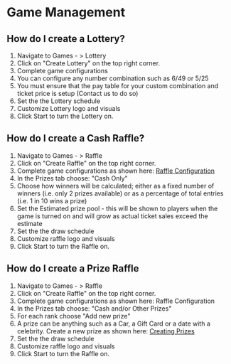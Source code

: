 <!-- TITLE: Games Use Cases -->
<!-- SUBTITLE: Most common usage flows -->

# Game Management

## How do I create a Lottery?

1. Navigate to Games - > Lottery
2. Click on "Create Lottery" on the top right corner.
3. Complete game configurations
4. You can configure any number combination such as 6/49 or 5/25
5. You must ensure that the pay table for your custom combination and ticket price is setup (Contact us to do so)
6. Set the the Lottery schedule
7. Customize Lottery logo and visuals
8. Click Start to turn the Lottery on.


## How do I create a Cash Raffle?

1. Navigate to Games - > Raffle
2. Click on "Create Raffle" on the top right corner.
3. Complete game configurations as shown here:  [Raffle Configuration](/administration/games/raffle#tickets-price)
4. In the Prizes tab choose: "Cash Only"
5. Choose how winners will be calculated; either as a fixed number of winners (i.e. only 2 prizes available) or as a percentage of total entries (i.e. 1 in 10 wins a prize)
6. Set the Estimated prize pool - this will be shown to players when the game is turned on and will grow as actual ticket sales exceed the estimate
7. Set the the draw schedule
8. Customize raffle logo and visuals
9. Click Start to turn the Raffle on.

##  How do I create a Prize Raffle

1. Navigate to Games - > Raffle
2. Click on "Create Raffle" on the top right corner.
3. Complete game configurations as shown here:  Raffle Configuration
4. In the Prizes tab choose: "Cash and/or Other Prizes"
5. For each rank choose "Add new prize" 
6. A prize can be anything such as a Car, a Gift Card or a date with a celebrity. Create a new prize as shown here: [Creating Prizes](administration/games/raffle#creating-editing-prizes "Creating Prizes")
7. Set the the draw schedule
8. Customize raffle logo and visuals
9. Click Start to turn the Raffle on.

